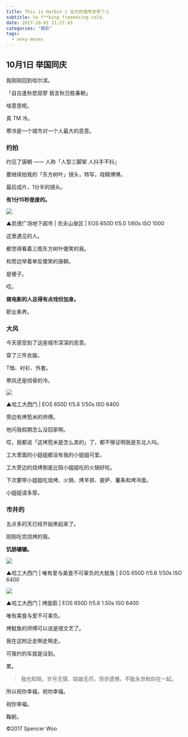 ```yaml
---
title: This is Harbin | 北方的城市冻死个人
subtitle: So f**king freeeezing cold.
date: 2017-10-01 21:27:43
categories: "摄影"
tags:
  - sexy-moves
---
```


## 10月1日 举国同庆

我刚刚回到哈尔滨。

「自古逢秋悲寂寥 我言秋日胜春朝」

啥意思呢。

真 TM 冷。

寒冷是一个城市对一个人最大的恶意。

### 约拍

约见了唐朝 —— 人称「人型三脚架 人抖手不抖」

要继续拍我的「东方树叶」镜头，特写，戏精博博。

最后成片，1分半的镜头。

**有1分15秒是废的。**

![](http://owkccdyrm.bkt.clouddn.com/39FAA52D-52A1-463A-8971-657BBF73408E.JPG)

▲凯德广场地下超市 | 农夫山泉区 | EOS 650D f/5.0 1/60s ISO 1000

这里遇见的人。

都觉得看着三瓶东方树叶傻笑的我。

和旁边举着单反傻笑的唐朝。

是傻子。

哎。

**做电影的人总得有点戏份加身。**

职业素养。

### 大风

今天感受到了这座城市深深的恶意。

穿了三件衣服。

T恤、衬衫、外套。

寒风还是彻骨的冷。

![](http://owkccdyrm.bkt.clouddn.com/9AB2055A-549F-4E01-B756-B5EA8C68491E.JPG)

▲哈工大西门 | EOS 650D f/5.6 1/50s ISO 6400

旁边有烤苞米的师傅。

他问我假期怎么没回家啊。

哎，我都说「这烤苞米是怎么卖的」了，都不够证明我是东北人吗。

工大里面的小姐姐都没有我的小姐姐可爱。

工大旁边的烧烤倒是比陪小姐姐吃的火锅好吃。

下次要带小姐姐吃烧烤、火锅、烤羊排、披萨、薯条和烤冷面。

小姐姐请多穿。

### 市井的

五点多的天已经开始黑起来了。

刚刚吃完烧烤的我。

**饥肠辘辘。**

![](http://owkccdyrm.bkt.clouddn.com/12498C79-FCD5-42B5-9827-CCE00D8B51D3.JPG)

▲哈工大西门 | 唯有爱与美食不可辜负的大鱿鱼 | EOS 650D f/5.6 1/50s ISO 6400

![](http://owkccdyrm.bkt.clouddn.com/6362F135-09A8-4AB5-B41C-70F477F26625.JPG)

▲哈工大西门 | 烤面筋 | EOS 650D f/5.6 1.50s ISO 6400

唯有美食与爱不可辜负。

烤鱿鱼的师傅可以说是很文艺了。

我在这附近走啊走啊走。

可我约的车就是没到。

累。

> 我也知晓，岁月无情、姑娘无尽。但亦遗憾，不能永世和你在一起。

所以祝你幸福，祝你幸福。

祝你幸福。

鞠躬。

©2017 Spencer Woo
